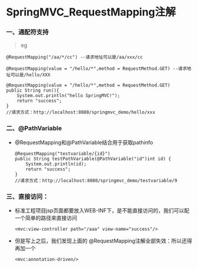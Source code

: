 # SpringMVC_RequestMapping注解

### 一、通配符支持

   >eg

    @RequestMapping("/aa/*/cc") --请求地址可以是/aa/xxx/cc
    
    @RequestMapping(value = "/hello/*",method = RequestMethod.GET) --请求地址可以是/hello/XXX
    
    @RequestMapping(value = "/hello/*",method = RequestMethod.GET)
    public String run(){
        System.out.println("hello SpringMVC!");
        return "success";
    }
    //请求方式：http://localhost:8080/springmvc_demo/hello/xxx
    

### 二、@PathVariable

* @RequestMapping和@PathVariable结合用于获取pathinfo

      @RequestMapping("testvariable/{id}")
      public String testPathVariable(@PathVariable("id")int id) {
          System.out.println(id);
          return "success";
      }
      //请求方式：http://localhost:8080/springmvc_demo/testvariable/9
      
### 三、直接访问：

* 标准工程项目jsp页面都要放入WEB-INF下，是不能直接访问的，我们可以配一个简单的路径来直接访问

      <mvc:view-controller path="/aaa" view-name="success"/>

* 但是写上之后，我们发现上面的 @RequestMapping注解全部失效：所以还得再加一个

      <mvc:annotation-driven/>


















